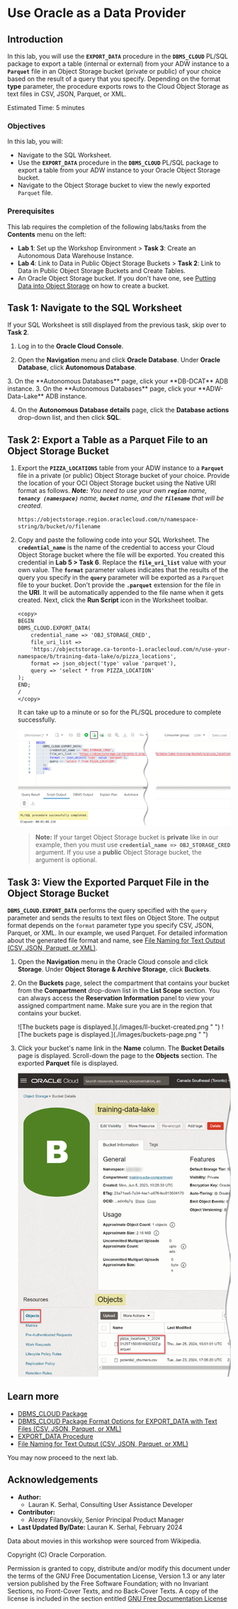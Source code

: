 # Use Oracle as a Data Provider

## Introduction

In this lab, you will use the **`EXPORT_DATA`** procedure in the **`DBMS_CLOUD`** PL/SQL package to export a table (internal or external) from your ADW instance to a **`Parquet`** file in an Object Storage bucket (private or public) of your choice based on the result of a query that you specify. Depending on the format **type** parameter, the procedure exports rows to the Cloud Object Storage as text files in CSV, JSON, Parquet, or XML.

Estimated Time: 5 minutes

### Objectives

In this lab, you will:

* Navigate to the SQL Worksheet.
* Use the **`EXPORT_DATA`** procedure in the **`DBMS_CLOUD`** PL/SQL package to export a table from your ADW instance to your Oracle Object Storage bucket.
* Navigate to the Object Storage bucket to view the newly exported `Parquet` file.

### Prerequisites

This lab requires the completion of the following labs/tasks from the **Contents** menu on the left:

* **Lab 1**: Set up the Workshop Environment > **Task 3**: Create an Autonomous Data Warehouse Instance.
* **Lab 4**: Link to Data in Public Object Storage Buckets > **Task 2**: Link to Data in Public Object Storage Buckets and Create Tables.
* An Oracle Object Storage bucket. If you don't have one, see [Putting Data into Object Storage](https://docs.oracle.com/en-us/iaas/Content/GSG/Tasks/addingbuckets.htm#Putting_Data_into_Object_Storage) on how to create a bucket.

## Task 1: Navigate to the SQL Worksheet

If your SQL Worksheet is still displayed from the previous task, skip over to **Task 2**.

1. Log in to the **Oracle Cloud Console**.

2. Open the **Navigation** menu and click **Oracle Database**. Under **Oracle Database**, click **Autonomous Database**.

<if type="livelabs">
3. On the **Autonomous Databases** page, click your **DB-DCAT** ADB instance.
</if>

<if type="freetier">
3. On the **Autonomous Databases** page, click your **ADW-Data-Lake** ADB instance.
</if>

4. On the **Autonomous Database details** page, click the **Database actions** drop-down list, and then click **SQL**.

## Task 2: Export a Table as a Parquet File to an Object Storage Bucket

1. Export the **`PIZZA_LOCATIONS`** table from your ADW instance to a **`Parquet`** file in a private (or public) Object Storage bucket of your choice. Provide the location of your OCI Object Storage bucket using the Native URI format as follows. _**Note:** You need to use your own **`region`** name, **`tenancy (namespace)`** name, **`bucket`** name, and the **`filename`** that will be created_.

    ```
    https://objectstorage.region.oraclecloud.com/n/namespace-string/b/bucket/o/filename
    ```

2. Copy and paste the following code into your SQL Worksheet. The **`credential_name`** is the name of the credential to access your Cloud Object Storage bucket where the file will be exported. You created this credential in **Lab 5 > Task 6**. Replace the **`file_uri_list`** value with your own value. The **`format`** parameter values indicates that the results of the query you specify in the **`query`** parameter will be exported as a `Parquet` file to your bucket. Don't provide the **`.parquet`** extension for the file in the **URI**. It will be automatically appended to the file name when it gets created. Next, click the **Run Script** icon in the Worksheet toolbar.

    ```
    <copy>
    BEGIN
    DBMS_CLOUD.EXPORT_DATA(
        credential_name => 'OBJ_STORAGE_CRED',
        file_uri_list =>
        'https://objectstorage.ca-toronto-1.oraclecloud.com/n/use-your-namespace/b/training-data-lake/o/pizza_locations',
        format => json_object('type' value 'parquet'),
        query => 'select * from PIZZA_LOCATION'
    );
    END;
    /
    </copy>
    ```

    It can take up to a minute or so for the PL/SQL procedure to complete successfully.

    ![List the files in the sales_sample folder.](./images/export-table.png " ")

    > **Note:** If your target Object Storage bucket is **private** like in our example, then you must use **`credential_name => OBJ_STORAGE_CRED`** argument. If you use a **public** Object Storage bucket, the argument is optional.

## Task 3: View the Exported Parquet File in the Object Storage Bucket

**`DBMS_CLOUD.EXPORT_DATA`** performs the query specified with the `query` parameter and sends the results to text files on Object Store. The output format depends on the `format` parameter type you specify CSV, JSON, Parquet, or XML. In our example, we used Parquet. For detailed information about the generated file format and name, see  [File Naming for Text Output (CSV, JSON, Parquet, or XML)](https://docs.oracle.com/en/cloud/paas/autonomous-database/adbsa/export-data-file-namingl.html#GUID-1A52F59C-2797-48A5-A058-950318DBE9AF).

1. Open the **Navigation** menu in the Oracle Cloud console and click **Storage**. Under **Object Storage & Archive Storage**, click **Buckets**.

2. On the **Buckets** page, select the compartment that contains your bucket from the **Compartment** drop-down list in the **List Scope** section. You can always access the **Reservation Information** panel to view your assigned compartment name. Make sure you are in the region that contains your bucket.

    <if type="livelabs">
    ![The buckets page is displayed.](./images/ll-bucket-created.png " ")
    </if>

    <if type="freetier">
    ![The buckets page is displayed.](./images/buckets-page.png " ")
    </if>

3. Click your bucket's name link in the **Name** column. The **Bucket Details** page is displayed. Scroll-down the page to the **Objects** section. The exported **Parquet** file is displayed.

    ![The buckets page is displayed.](./images/exported-file.png " ")

## Learn more

* [DBMS_CLOUD Package](https://docs.oracle.com/en/cloud/paas/autonomous-database/adbsa/dbms-cloud-package.html#GUID-CE359BEA-51EA-4DE2-88DB-F21A9FC10721)
* [DBMS\_CLOUD Package Format Options for EXPORT_DATA with Text Files (CSV, JSON, Parquet, or XML)](https://docs.oracle.com/en/cloud/paas/autonomous-database/adbsa/format-options-json.html#GUID-3CE7574F-E78B-49D6-9F32-DC00AEE418F4)
* [EXPORT_DATA Procedure](https://docs.oracle.com/en/cloud/paas/autonomous-database/adbsa/dbms-cloud-subprograms.html#GUID-F8A70BE2-6060-48A7-9667-0A6B39198071)
* [File Naming for Text Output (CSV, JSON, Parquet, or XML)](https://docs.oracle.com/en/cloud/paas/autonomous-database/adbsa/export-data-file-namingl.html#GUID-1A52F59C-2797-48A5-A058-950318DBE9AF)

You may now proceed to the next lab.

## Acknowledgements

* **Author:**
    * Lauran K. Serhal, Consulting User Assistance Developer
* **Contributor:**
    + Alexey Filanovskiy, Senior Principal Product Manager
* **Last Updated By/Date:** Lauran K. Serhal, February 2024

Data about movies in this workshop were sourced from Wikipedia.

Copyright (C) Oracle Corporation.

Permission is granted to copy, distribute and/or modify this document
under the terms of the GNU Free Documentation License, Version 1.3
or any later version published by the Free Software Foundation;
with no Invariant Sections, no Front-Cover Texts, and no Back-Cover Texts.
A copy of the license is included in the section entitled [GNU Free Documentation License](files/gnu-free-documentation-license.txt)